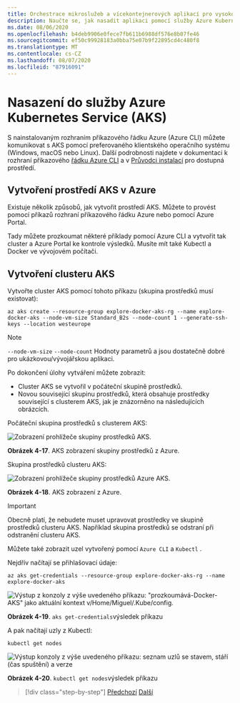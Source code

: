 ```yaml
---
title: Orchestrace mikroslužeb a vícekontejnerových aplikací pro vysokou škálovatelnost a dostupnost
description: Naučte se, jak nasadit aplikaci pomocí služby Azure Kubernetes.
ms.date: 08/06/2020
ms.openlocfilehash: b4deb9906e0fece7fb611b6988df576e8b07fe46
ms.sourcegitcommit: ef50c99928183a0bba75e07b9f22895cd4c480f8
ms.translationtype: MT
ms.contentlocale: cs-CZ
ms.lasthandoff: 08/07/2020
ms.locfileid: "87916091"
---
```

# <a name="deploy-to-azure-kubernetes-service-aks"></a>Nasazení do služby Azure Kubernetes Service (AKS)

S nainstalovaným rozhraním příkazového řádku Azure (Azure CLI) můžete komunikovat s AKS pomocí preferovaného klientského operačního systému (Windows, macOS nebo Linux). Další podrobnosti najdete v dokumentaci k rozhraní příkazového [řádku Azure CLI](https://docs.microsoft.com/cli/azure/?view=azure-cli-latest) a v [Průvodci instalací](https://docs.microsoft.com/cli/azure/install-azure-cli?view=azure-cli-latest) pro dostupná prostředí.

## <a name="create-the-aks-environment-in-azure"></a>Vytvoření prostředí AKS v Azure

Existuje několik způsobů, jak vytvořit prostředí AKS. Můžete to provést pomocí příkazů rozhraní příkazového řádku Azure nebo pomocí Azure Portal.

Tady můžete prozkoumat některé příklady pomocí Azure CLI a vytvořit tak cluster a Azure Portal ke kontrole výsledků. Musíte mít také Kubectl a Docker ve vývojovém počítači.

## <a name="create-the-aks-cluster"></a>Vytvoření clusteru AKS

Vytvořte cluster AKS pomocí tohoto příkazu (skupina prostředků musí existovat):

```console
az aks create --resource-group explore-docker-aks-rg --name explore-docker-aks --node-vm-size Standard_B2s --node-count 1 --generate-ssh-keys --location westeurope
```

> [!NOTE]
> `--node-vm-size` `--node-count` Hodnoty parametrů a jsou dostatečně dobré pro ukázkovou/vývojářskou aplikaci.

Po dokončení úlohy vytváření můžete zobrazit:

- Cluster AKS se vytvořil v počáteční skupině prostředků.
- Novou související skupinu prostředků, která obsahuje prostředky související s clusterem AKS, jak je znázorněno na následujících obrázcích.

Počáteční skupina prostředků s clusterem AKS:

![Zobrazení prohlížeče skupiny prostředků AKS.](media/deploy-azure-kubernetes-service/aks-cluster-view.png)

**Obrázek 4-17**. AKS zobrazení skupiny prostředků z Azure.

Skupina prostředků clusteru AKS:

![Zobrazení prohlížeče skupiny prostředků Azure AKS.](media/deploy-azure-kubernetes-service/aks-resource-group-view.png)

**Obrázek 4-18**. AKS zobrazení z Azure.

> [!IMPORTANT]
> Obecně platí, že nebudete muset upravovat prostředky ve skupině prostředků clusteru AKS. Například skupina prostředků se odstraní při odstranění clusteru AKS.

Můžete také zobrazit uzel vytvořený pomocí `Azure CLI` a `Kubectl` .

Nejdřív načítají se přihlašovací údaje:

```console
az aks get-credentials --resource-group explore-docker-aks-rg --name explore-docker-aks
```

![Výstup z konzoly z výše uvedeného příkazu: "prozkoumává-Docker-AKS" jako aktuální kontext v/Home/Miguel/.Kube/config.](media/deploy-azure-kubernetes-service/get-credentials-command-result.png)

**Obrázek 4-19**. `aks get-credentials`výsledek příkazu

A pak načítají uzly z Kubectl:

```console
kubectl get nodes
```

![Výstup konzoly z výše uvedeného příkazu: seznam uzlů se stavem, stáří (čas spuštění) a verze](media/deploy-azure-kubernetes-service/kubectl-get-nodes-command-result.png)

**Obrázek 4-20**. `kubectl get nodes`výsledek příkazu

> [!div class="step-by-step"]
> [Předchozí](orchestrate-high-scalability-availability.md) 
>  [Další](docker-apps-development-environment.md)
